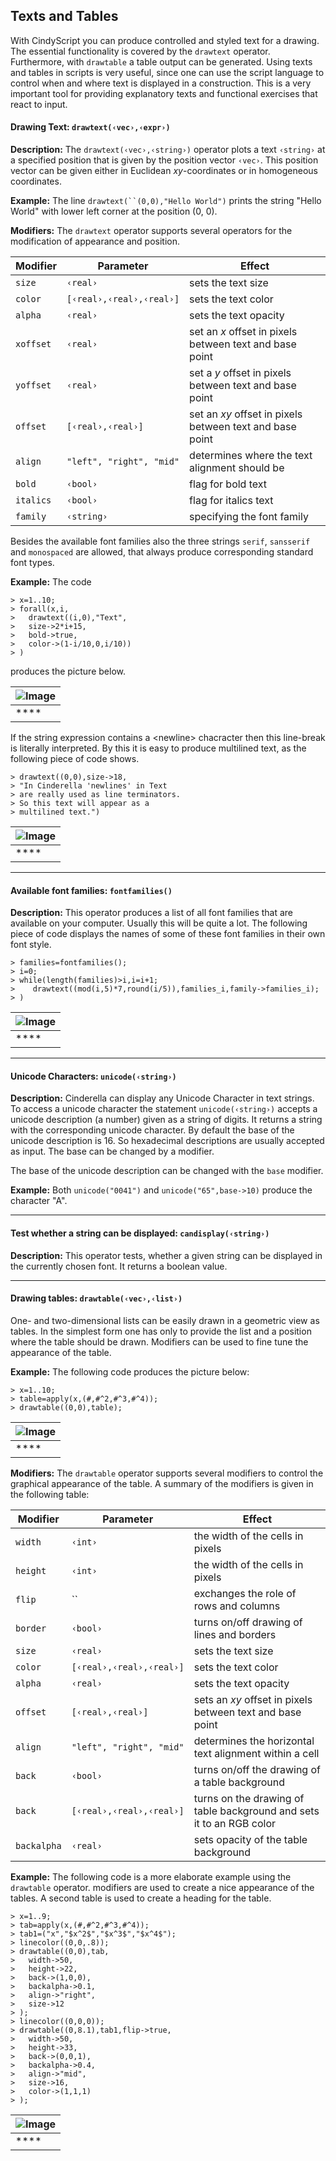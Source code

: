 ##  Texts and Tables

With CindyScript you can produce controlled and styled text for a drawing.
The essential functionality is covered by the `drawtext` operator.
Furthermore, with `drawtable` a table output can be generated.
Using texts and tables in scripts is very useful, since one can use the script language to control when and where text is displayed in a construction.
This is a very important tool for providing explanatory texts and functional exercises that react to input.

#### Drawing Text: `drawtext(‹vec›,‹expr›)`

**Description:**
The `drawtext(‹vec›,‹string›)` operator plots a text `‹string›` at a specified position that is given by the position vector `‹vec›`.
This position vector can be given either in Euclidean *xy*-coordinates or in homogeneous coordinates.

**Example:**
The line `drawtext(``(0,0),"Hello World")` prints the string "Hello World" with lower left corner at the position (0, 0).

**Modifiers:**
The `drawtext` operator supports several operators for the modification of appearance and position.

| Modifier  | Parameter                | Effect                                                   |
| --------- | ------------------------ | -------------------------------------------------------- |
| `size`    | `‹real›`                 | sets the text size                                       |
| `color`   | `[‹real›,‹real›,‹real›]` | sets the text color                                      |
| `alpha`   | `‹real›`                 | sets the text opacity                                    |
| `xoffset` | `‹real›`                 | set an *x* offset in pixels between text and base point  |
| `yoffset` | `‹real›`                 | set a *y* offset in pixels between text and base point   |
| `offset`  | `[‹real›,‹real›]`        | set an *xy* offset in pixels between text and base point |
| `align`   | `"left", "right", "mid"` | determines where the text alignment should be            |
| `bold`    | `‹bool›`                 | flag for bold text                                       |
| `italics` | `‹bool›`                 | flag for italics text                                    |
| `family`  | `‹string›`               | specifying the font family                               |

Besides the available font families also the three strings `serif`, `sansserif`
and `monospaced` are allowed, that always produce corresponding standard font types.

**Example:**
The code

    > x=1..10;
    > forall(x,i,
    >   drawtext((i,0),"Text",
    >   size->2*i+15,
    >   bold->true,
    >   color->(1-i/10,0,i/10))
    > )

produces the picture below.

| ![Image](img/TextX.png) |
| ----------------------- |
| ****                    |

If the string expression contains a &lt;newline&gt; chacracter then this line-break is literally interpreted.
By this it is easy to produce multilined text, as the following piece of code shows.

    > drawtext((0,0),size->18,
    > "In Cinderella 'newlines' in Text
    > are really used as line terminators.
    > So this text will appear as a
    > multilined text.")

| ![Image](img/Newlines.png) |
| -------------------------- |
| ****                       |

------

#### Available font families: `fontfamilies()`

**Description:**
This operator produces a list of all font families that are available on your computer.
Usually this will be quite a lot.
The following piece of code displays the names of some of these font families in their own font style.

    > families=fontfamilies();
    > i=0;
    > while(length(families)>i,i=i+1;
    >    drawtext((mod(i,5)*7,round(i/5)),families_i,family->families_i);
    > )

| ![Image](img/Fonts.png) |
| ----------------------- |
| ****                    |

------

#### Unicode Characters: `unicode(‹string›)`

**Description:**
Cinderella can display any Unicode Character in text strings.
To access a unicode character the statement `unicode(‹string›)` accepts a unicode description (a number) given as a string of digits.
It returns a string with the corresponding unicode character.
By default the base of the unicode description is 16.
So hexadecimal descriptions are usually accepted as input.
The base can be changed by a modifier.

The base of the unicode description can be changed with the `base` modifier.

**Example:**
Both `unicode("0041")` and `unicode("65",base->10)` produce the character "A".

------

#### Test whether a string can be displayed: `candisplay(‹string›)`

**Description:**
This operator tests, whether a given string can be displayed in the currently chosen font.
It returns a boolean value.

------

#### Drawing tables: `drawtable(‹vec›,‹list›)`

One- and two-dimensional lists can be easily drawn in a geometric view as tables.
In the simplest form one has only to provide the list and a position where the table should be drawn.
Modifiers can be used to fine tune the appearance of the table.

**Example:**
The following code produces the picture below:

    > x=1..10;
    > table=apply(x,(#,#^2,#^3,#^4));
    > drawtable((0,0),table);

| ![Image](img/Table1X.png) |
| ------------------------- |
| ****                      |

**Modifiers:**
The `drawtable` operator supports several modifiers to control the graphical appearance of the table.
A summary of the modifiers is given in the following table:

| Modifier    | Parameter                | Effect                                                               |
| ----------- | ------------------------ | -------------------------------------------------------------------- |
| `width`     | `‹int›`                  | the width of the cells in pixels                                     |
| `height`    | `‹int›`                  | the width of the cells in pixels                                     |
| `flip`      | ``                       | exchanges the role of rows and columns                               |
| `border`    | `‹bool›`                 | turns on/off drawing of lines and borders                            |
| `size`      | `‹real›`                 | sets the text size                                                   |
| `color`     | `[‹real›,‹real›,‹real›]` | sets the text color                                                  |
| `alpha`     | `‹real›`                 | sets the text opacity                                                |
| `offset`    | `[‹real›,‹real›]`        | sets an *xy* offset in pixels between text and base point            |
| `align`     | `"left", "right", "mid"` | determines the horizontal text alignment within a cell               |
| `back`      | `‹bool›`                 | turns on/off the drawing of a table background                       |
| `back`      | `[‹real›,‹real›,‹real›]` | turns on the drawing of table background and sets it to an RGB color |
| `backalpha` | `‹real›`                 | sets opacity of the table background                                 |

**Example:**
The following code is a more elaborate example using the `drawtable` operator.
modifiers are used to create a nice appearance of the tables.
A second table is used to create a heading for the table.

    > x=1..9;
    > tab=apply(x,(#,#^2,#^3,#^4));
    > tab1=("x","$x^2$","$x^3$","$x^4$");
    > linecolor((0,0,.8));
    > drawtable((0,0),tab,
    >   width->50,
    >   height->22,
    >   back->(1,0,0),
    >   backalpha->0.1,
    >   align->"right",
    >   size->12
    > );
    > linecolor((0,0,0));
    > drawtable((0,8.1),tab1,flip->true,
    >   width->50,
    >   height->33,
    >   back->(0,0,1),
    >   backalpha->0.4,
    >   align->"mid",
    >   size->16,
    >   color->(1,1,1)
    > );

| ![Image](img/Table2X.png) |
| ------------------------- |
| ****                      |
